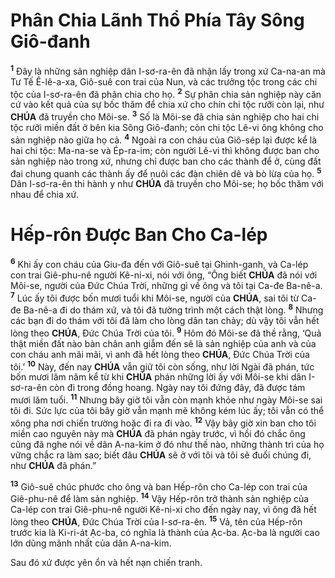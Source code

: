 # Phân Chia Lãnh Thổ Phía Tây Sông Giô-đanh
<sup><b>1</b></sup> Đây là những sản nghiệp dân I-sơ-ra-ên đã nhận lấy trong xứ Ca-na-an mà Tư Tế Ê-lê-a-xa, Giô-suê con trai của Nun, và các trưởng tộc trong các chi tộc của I-sơ-ra-ên đã phân chia cho họ. <sup><b>2</b></sup> Sự phân chia sản nghiệp này căn cứ vào kết quả của sự bốc thăm để chia xứ cho chín chi tộc rưỡi còn lại, như **CHÚA** đã truyền cho Môi-se. <sup><b>3</b></sup> Số là Môi-se đã chia sản nghiệp cho hai chi tộc rưỡi miền đất ở bên kia Sông Giô-đanh; còn chi tộc Lê-vi ông không cho sản nghiệp nào giữa họ cả. <sup><b>4</b></sup> Ngoài ra con cháu của Giô-sép lại được kể là hai chi tộc: Ma-na-se và Ép-ra-im; còn người Lê-vi thì không được ban cho sản nghiệp nào trong xứ, nhưng chỉ được ban cho các thành để ở, cùng đất đai chung quanh các thành ấy để nuôi các đàn chiên dê và bò lừa của họ. <sup><b>5</b></sup> Dân I-sơ-ra-ên thi hành y như **CHÚA** đã truyền cho Môi-se; họ bốc thăm với nhau để chia xứ.


# Hếp-rôn Được Ban Cho Ca-lép
<sup><b>6</b></sup> Khi ấy con cháu của Giu-đa đến với Giô-suê tại Ghinh-ganh, và Ca-lép con trai Giê-phu-nê người Kê-ni-xi, nói với ông, “Ông biết **CHÚA** đã nói với Môi-se, người của Đức Chúa Trời, những gì về ông và tôi tại Ca-đe Ba-nê-a. <sup><b>7</b></sup> Lúc ấy tôi được bốn mươi tuổi khi Môi-se, người của **CHÚA**, sai tôi từ Ca-đe Ba-nê-a đi do thám xứ, và tôi đã tường trình một cách thật lòng. <sup><b>8</b></sup> Nhưng các bạn đi do thám với tôi đã làm cho lòng dân tan chảy; dù vậy tôi vẫn hết lòng theo **CHÚA**, Đức Chúa Trời của tôi. <sup><b>9</b></sup> Hôm đó Môi-se đã thề rằng, ‘Quả thật miền đất nào bàn chân anh giẫm đến sẽ là sản nghiệp của anh và của con cháu anh mãi mãi, vì anh đã hết lòng theo **CHÚA**, Đức Chúa Trời của tôi.’ <sup><b>10</b></sup> Này, đến nay **CHÚA** vẫn giữ tôi còn sống, như lời Ngài đã phán, tức bốn mươi lăm năm kể từ khi **CHÚA** phán những lời ấy với Môi-se khi dân I-sơ-ra-ên còn đi trong đồng hoang. Ngày nay tôi đứng đây, đã được tám mươi lăm tuổi. <sup><b>11</b></sup> Nhưng bây giờ tôi vẫn còn mạnh khỏe như ngày Môi-se sai tôi đi. Sức lực của tôi bây giờ vẫn mạnh mẽ không kém lúc ấy; tôi vẫn có thể xông pha nơi chiến trường hoặc đi ra đi vào. <sup><b>12</b></sup> Vậy bây giờ xin ban cho tôi miền cao nguyên này mà **CHÚA** đã phán ngày trước, vì hồi đó chắc ông cũng đã nghe nói về dân A-na-kim ở đó như thế nào, những thành trì của họ vững chắc ra làm sao; biết đâu **CHÚA** sẽ ở với tôi và tôi sẽ đuổi chúng đi, như **CHÚA** đã phán.”

<sup><b>13</b></sup> Giô-suê chúc phước cho ông và ban Hếp-rôn cho Ca-lép con trai của Giê-phu-nê để làm sản nghiệp. <sup><b>14</b></sup> Vậy Hếp-rôn trở thành sản nghiệp của Ca-lép con trai Giê-phu-nê người Kê-ni-xi cho đến ngày nay, vì ông đã hết lòng theo **CHÚA**, Đức Chúa Trời của I-sơ-ra-ên. <sup><b>15</b></sup> Vả, tên của Hếp-rôn trước kia là Ki-ri-át Ạc-ba, có nghĩa là thành của Ạc-ba. Ạc-ba là người cao lớn dũng mãnh nhất của dân A-na-kim.

Sau đó xứ được yên ổn và hết nạn chiến tranh.